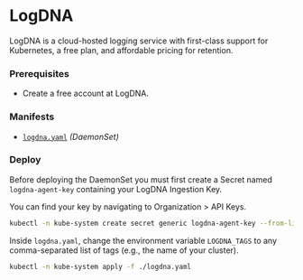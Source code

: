 # LogDNA

LogDNA is a cloud-hosted logging service with first-class support for Kubernetes, a free plan, and
affordable pricing for retention.

### Prerequisites

  - Create a free account at LogDNA.

### Manifests

  - [`logdna.yaml`](./logdna.yaml) _(DaemonSet)_

### Deploy

Before deploying the DaemonSet you must first create a Secret named `logdna-agent-key` containing
your LogDNA Ingestion Key.

You can find your key by navigating to Organization > API Keys.

```bash
kubectl -n kube-system create secret generic logdna-agent-key --from-literal=logdna-agent-key=your_ingestion_key
```

Inside `logdna.yaml`, change the environment variable `LOGDNA_TAGS` to any comma-separated list of
tags (e.g., the name of your cluster).

```bash
kubectl -n kube-system apply -f ./logdna.yaml
```
